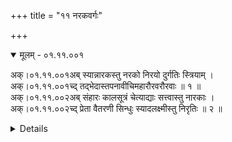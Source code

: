 +++
title = "११ नरकवर्गः"

+++

<details open><summary>मूलम् - ०१.११.००१</summary>

अक्।०१.११.००१अब् स्यान्नारकस्तु नरको निरयो दुर्गतिः स्त्रियाम् ।  
अक्।०१.११.००१च्द् तद्भेदास्तपनावीचिमहारौरवरौरवाः ॥ १ ॥  
अक्।०१.११.००२अब् संहारः कालसूत्रं चेत्याद्याः सत्त्वास्तु नारकाः ।  
अक्।०१.११.००२च्द् प्रेता वैतरणी सिन्धुः स्यादलक्ष्मीस्तु निरृतिः ॥ २ ॥  
<details>

<details><summary>लिङ्ग-सूरी - AK.01.11.001-2</summary>

स्यान्नारक इति—नारं नरसमूहं कायत्यस्मिन्निति नारकः । नरकश्च । ʻकै शब्दे । निर्गतोऽयः दैवमस्मादिति निरयः । दुष्टा गतिरिति दुर्गतिः । नरकनामानि ॥ तप्यन्ते पापिनोऽत्र तपनः । ʻतप सन्तापे । अव्यन्ते रक्ष्यन्तेऽस्माद् अवीचिः । नास्ति वीचिः सुखस्य स्वल्पोऽप्यत्रेति वा । ʻअव रक्षणे । अव्यन्ते खाद्यन्तेऽस्मिन्निति वा । स्त्रीपुंसयोः । रुः दुःखं, तस्य रवोऽत्रेति रौरवः । महांश्चासौ रौरवश्च महारौरवः । संह्रियन्ते पापिनोऽस्मिन्निति संहारः । ʻहृञ् हरणे । सङ्घात इति वा पाठे ʻहन हिंसागत्यो । कालानि अयोमयानि सूत्राण्यस्मिन्निति कालसूत्रम् । एवमादीनि नरकभेदनामानि ॥ आद्यशब्देन तामिस्रान्धतामिस्रासिपत्रवनादयः उच्यन्ते । सत्त्वाः प्राणिनः । नरके विद्यमानाः नारकाः । प्रकर्षेण नरकमिताः प्रेताः । ʻइण् गतौ' । नकरलम्बन्धिप्राणिनाम ॥ विगतं तरणं यत्र वितरणम् । वितरणे नरके भवा वैतरणी । विगता तरणिः नौरत्रेति वितरणिः । वितरणिरेव वैतरणी । विगतः तरणिः सूर्योऽत्रेति वितरणिः पातालः, तस्मिन् भवा वा । नरकसिन्धुनाम ॥ न लक्ष्यते अलक्ष्मीः । ʻलक्ष दर्शनाङ्गनयोः' । लक्ष्मीर्न भवतीति वा । ऋतेः सन्मार्गात् निष्क्रान्ता निरृतिः । अभाग्यनामानि ॥ १-२ ॥
</details>

[[०१.१५४]]

<details open><summary>मूलम् - ०१.११.००३</summary>

अक्।०१.११.००३अब् विष्टिराजूः कारणा तु यातना तीव्रवेदना ।  
अक्।०१.११.००३च्द् पीडा बाधा व्यथा दुःखमामनस्यं प्रसूतिजम् ॥ ३ ॥  
स्यात् कष्टं कृच्छ्रमाभीलं त्रिष्वेषां भेद्यगामि यत् ।

इति नरकवर्गः

<details>

<details><summary>लिङ्ग-सूरी - AK.01.11.003</summary>

विष्टिरिति—विशति नरकमनया विष्टिः । ʻविश प्रवेशने । आजवते यया नरकम् आजूः । आ समन्तात् अज्यते वा । ʻअज गतिक्षेपणयोः' । नरके हठात् प्रक्षेपनामनी ॥ कृणातीति कारणा । ʻकॄ हिंसायाम् । याति नाशमनयेति यातना । ʻया प्रापणे । यातयतीति वा । ʻयत नाराकारोपस्कारयोः' । तीव्रवेदनानाम ॥ पीड्यतेऽनयेति पीडा । ʻपीड अवगाहने । बाध्यते यया बाधा । ʻबाधृ विलोडने । व्यथ्यन्तेऽनयेति व्यथा । ʻव्यथ भयसञ्चलनयोः' । दुष्टानि खानीन्द्रियाण्यस्मिन्निति दुःखम् । दुःखमात्रनामानि ॥ अमनसो भवम् आमनस्यम् । मानसे साधु मानस्यं, तन्न भवतीत्यामनस्यम् । प्रसूतेर्जातं प्रसूतिजम् । दुःखविशेषनामानि ॥ कषति हिंसयतीति कष्टम् । ʻकष हिंसायाम् । कृणत्ति वेष्टयतीति कृच्छ्रम् । ʻकृती वेष्टने । आ समन्तात् भियं लातीति आभीलम् । ʻला दाने । शरीरपीडानामानि ॥ पाडाद्याभीलान्तानि नामानि दुःखवाचकानीति केचित् । त्रिष्वेषां भेद्यगामि यत् । एषां शब्दानां दुःखादीनां मध्ये यद् भेद्यगामि विशेष्यगामि तत् त्रिषु; कष्टा सेवा, कष्टो भृत्यभावः, कष्टं व्याकरणमिति ॥ ३ ॥

इत्यमरसोशपदविवृतौ नरकवर्गः
</details>

<details><summary>मल्लि-नाथः - AK.01.11.003</summary>

विष्टिराजूः । कर्मनरकनामनी । भाषया ʻवेट्टु' । स्त्रीलिङ्गमध्यपाठात् स्त्रीलिङ्गौ । ʻत्रिषु कर्मकरे विष्टिस्त्र्याजूर्वेतनकर्मसु' इति रुद्रः ॥ कारणा—तीव्रवेदना । अत्यन्तदुःखनामानि ॥ पीडा—दुःखम् । दुःखनामानि ॥ बाधा चाबाधेति चात्र रूपद्वयं सम्भाव्यम् । ʻबाधा दुःखनिषेधयोः' इति वैजयन्ती (पृ। २२२, श्लो। २५) । ʻआबाधा वेदना दुःखम् इति हलायुधः (अ। मा। ३। ४) । अत्रापि दुःखं दुष्खमिति रूपद्वयस्य सम्भावना । ʻकान्तो नयनानन्दो बाले दुःखेन भवति सदा' इति रुद्रटालङ्कारे (५। २८) बिन्दुच्युतकत्वाद्विसर्गश्रुतिः । ʻपुष्पभूषणविषाणघोषणादुष्खदुष्कृतवरीषु पुष्करम् इति ऊष्मभेदपाठात् षकारश्रुतिः । आमनस्यं प्रसूतिजम् । प्रसवसञ्जातदुःखमामनस्यं स्यात् । स्यात् कष्टं—आभीलम् । कष्टनामानि ॥ त्रिष्वेषां—यत् । कष्टादयस्त्रयो यदा भेद्यगामिनस्तदा त्रिलिङ्गाः । कष्टा सेवा । कष्टः प्रसवः । कष्टं विषभक्षणम् । अन्यथा नपुंसकलिङ्गा एव । कष्टेनातिक्रान्तो नरकः ॥ ३ ॥

इति श्रीवत्सनृसिंहसूरिसुतमल्लिनाथसूरिविरचितेऽमरपदपारिजाते नरकवर्गः 
</details>

[[०१.१५६]]
